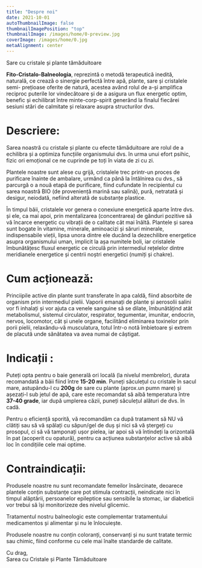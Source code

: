```yaml
---
title: "Despre noi"
date: 2021-10-01
autoThumbnailImage: false
thumbnailImagePosition: "top"
thumbnailImage: /images/home/0-preview.jpg
coverImage: /images/home/0.jpg
metaAlignment: center
---
```

Sare cu cristale și plante tămăduitoare
<!--more-->
**Fito-Cristalo-Balneologia**, reprezintă o metodă terapeutică inedită,
naturală, ce crează o sinergie perfectă între apă, plante, sare și cristalele semi-
prețioase oferite de natură, acestea având rolul de a-și amplifica reciproc puterile
lor vindecătoare și de a asigura un flux energetic optim, benefic și echilibrat între
minte-corp-spirit generând la finalul fiecărei sesiuni stări de calmitate și relaxare
asupra structurilor dvs.

# Descriere:

Sarea noastră cu cristale și plante cu efecte tămăduitoare are rolul de a
echilibra și a optimiza funcțiile organismului dvs. în urma unui efort psihic, fizic ori
emoțional ce ne cuprinde pe toți în viata de zi cu zi.

Plantele noastre sunt alese cu grijă, cristalele trec printr-un proces de purificare
înainte de ambalare, urmând ca până la întâlnirea cu dvs., să parcurgă o a nouă
etapă de purificare, fiind cufundate în recipientul cu sarea noastră BIO (de
proveniență marină sau salină), pură, netratată și desigur, neiodată, nefiind alterată
de substanțe plastice.

În timpul băii, cristalele vor genera o conexiune energetică aparte între dvs. și ele,
ca mai apoi, prin mentalizarea (concentrarea) de gânduri pozitive să vă încarce
energetic cu vibrații de o calitate cât mai înâltă.
Plantele și sarea sunt bogate în vitamine, minerale, aminoacizi și săruri minerale,
indispensabile vieții, lipsa unora dintre ele ducând la dezechilibre energetice asupra
organismului uman, implicit la așa numitele boli, iar cristalele îmbunătățesc fluxul
energetic ce circulă prin intermediul rețelelor dintre meridianele energetice și
centrii noștri energetici (numiți și chakre).

# Cum acționează:

Princiipile active din plante sunt transferate în apa caldă, fiind absorbite de
organism prin intermediul pielii. Vaporii emanați de plante și aerosolii salini vor fi
inhalați și vor ajuta ca venele sanguine să se dilate, îmbunătățind atât
metabolismul, sistemul circulator, respirator, tegumentar, imunitar, endocrin,
nervos, locomotor, cât și unele organe, facilitând eliminarea toxinelor prin porii
pielii, relaxându-vă musculatura, totul într-o notă îmbietoare și extrem de placută
unde sănătatea va avea numai de câștigat.

# Indicații :

Puteți opta pentru o baie generală ori locală (la nivelul membrelor), durata
recomandată a băii fiind între **15-20 min**. Puneți săculețul cu cristale în sacul mare,
astupându-l cu **200g** de sare cu plante (aprox.un pumn mare) și așezați-l sub jetul
de apă, care este recomandat să aibă temperatura între **37-40 grade**, iar după
umplerea căzii, puneți săculețul alături de dvs. în cadă.

Pentru o eficiență sporită, vă recomandăm ca după tratament să NU vă clătiți sau
să vă spălați cu săpun/gel de duș și nici să vă ștergeți cu prosopul, ci să vă
tamponați ușor pielea, iar apoi să vă întindeți la orizontală în pat (acoperit cu opatură), pentru ca acțiunea substanțelor active să aibă loc în condițiile cele mai
optime.

# Contraindicații:

Produsele noastre nu sunt recomandate femeilor însărcinate, deoarece
plantele conțin substanțe care pot stimula contracții, neindicate nici în timpul
alăptării, persoanelor epileptice sau sensibile la stomac, iar diabeticii vor trebui să
își monitorizeze des nivelul glicemic.

Tratamentul nostru balneologic este complementar tratamentului
medicamentos și alimentar și nu le înlocuiește.

Produsele noastre nu conțin coloranți, conservanți și nu sunt tratate
termic sau chimic, fiind conforme cu cele mai înalte standarde de calitate.

Cu drag,  
Sarea cu Cristale și Plante Tămăduitoare
